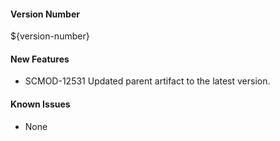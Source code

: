 #### Version Number
${version-number}

#### New Features
- SCMOD-12531  Updated parent artifact to the latest version.

#### Known Issues
- None

